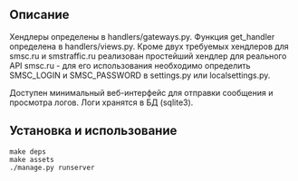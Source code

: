 ## Описание
Хендлеры определены в handlers/gateways.py. Функция get_handler определена в handlers/views.py. Кроме двух требуемых хендлеров для smsc.ru и smstraffic.ru реализован простейший хендлер для реального API smsc.ru - для его использования необходимо определить SMSC_LOGIN и SMSC_PASSWORD в settings.py или localsettings.py.

Доступен минимальный веб-интерфейс для отправки сообщения и просмотра логов.
Логи хранятся в БД (sqlite3).

## Установка и использование

    make deps
    make assets
    ./manage.py runserver
